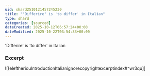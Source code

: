 ```yaml
---
uid: shard2510121457245230
title: "'Differire' is 'to differ' in Italian"
type: shard
categories: [sourced]
dateCreated: 2025-10-12T06:57:24+00:00
dateModified: 2025-10-22T03:54:33+00:00
---
```

'Differire' is 'to differ' in Italian
### Excerpt
![[eleftheriouIntroductionItalianignorecopyrightexcerptindex#^wr3qu]]